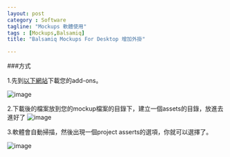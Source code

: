 ```yaml
---
layout: post
category : Software 
tagline: "Mockups 軟體使用"
tags : [Mockups,Balsamiq]
title: "Balsamiq Mockups For Desktop 增加外掛"

---
```


###方式

1.先到[以下網站](https://mockupstogo.mybalsamiq.com/projects)下載您的add-ons。

![image](https://farm4.staticflickr.com/3946/15696552571_4a0db1de16_o.png)

2.下載後的檔案放到您的mockup檔案的目錄下，建立一個assets的目錄，放進去進好了
![image](https://farm8.staticflickr.com/7517/15513297007_f1c5ea79c2_o.png)

3.軟體會自動掃描，然後出現一個project asserts的選項，你就可以選擇了。


![image](https://farm8.staticflickr.com/7535/15513294397_876083452f_o.png)
